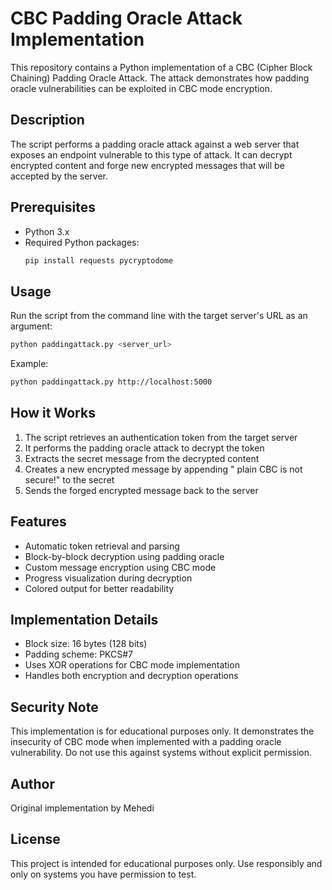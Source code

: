 # CBC Padding Oracle Attack Implementation

This repository contains a Python implementation of a CBC (Cipher Block Chaining) Padding Oracle Attack. The attack demonstrates how padding oracle vulnerabilities can be exploited in CBC mode encryption.

## Description

The script performs a padding oracle attack against a web server that exposes an endpoint vulnerable to this type of attack. It can decrypt encrypted content and forge new encrypted messages that will be accepted by the server.

## Prerequisites

- Python 3.x
- Required Python packages:
  ```bash
  pip install requests pycryptodome
  ```

## Usage

Run the script from the command line with the target server's URL as an argument:

```bash
python paddingattack.py <server_url>
```

Example:
```bash
python paddingattack.py http://localhost:5000
```

## How it Works

1. The script retrieves an authentication token from the target server
2. It performs the padding oracle attack to decrypt the token
3. Extracts the secret message from the decrypted content
4. Creates a new encrypted message by appending " plain CBC is not secure!" to the secret
5. Sends the forged encrypted message back to the server

## Features

- Automatic token retrieval and parsing
- Block-by-block decryption using padding oracle
- Custom message encryption using CBC mode
- Progress visualization during decryption
- Colored output for better readability

## Implementation Details

- Block size: 16 bytes (128 bits)
- Padding scheme: PKCS#7
- Uses XOR operations for CBC mode implementation
- Handles both encryption and decryption operations

## Security Note

This implementation is for educational purposes only. It demonstrates the insecurity of CBC mode when implemented with a padding oracle vulnerability. Do not use this against systems without explicit permission.

## Author

Original implementation by Mehedi

## License

This project is intended for educational purposes only. Use responsibly and only on systems you have permission to test.
